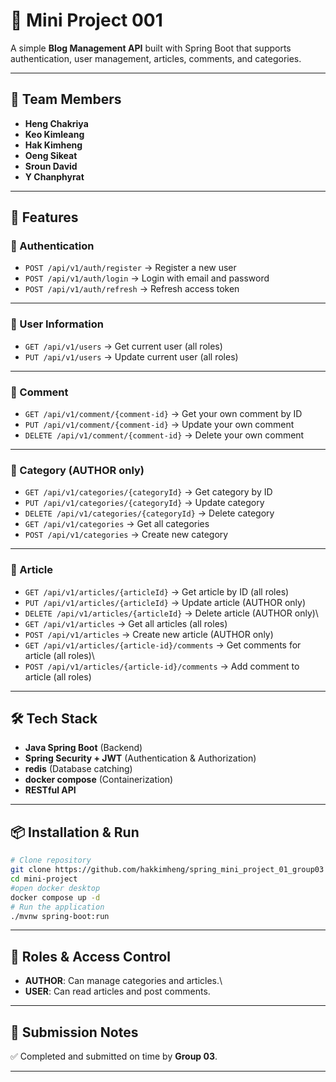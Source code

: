 # 📝 Mini Project 001

A simple **Blog Management API** built with Spring Boot that supports
authentication, user management, articles, comments, and categories.

------------------------------------------------------------------------

## 👥 Team Members

-   **Heng Chakriya**
-   **Keo Kimleang**
-   **Hak Kimheng**
-   **Oeng Sikeat**
-   **Sroun David**
-   **Y Chanphyrat**

------------------------------------------------------------------------

## 🚀 Features

### 🔐 Authentication

-   `POST /api/v1/auth/register` → Register a new user
-   `POST /api/v1/auth/login` → Login with email and password
-   `POST /api/v1/auth/refresh` → Refresh access token

------------------------------------------------------------------------

### 👤 User Information

-   `GET /api/v1/users` → Get current user (all roles)
-   `PUT /api/v1/users` → Update current user (all roles)

------------------------------------------------------------------------

### 💬 Comment

-   `GET /api/v1/comment/{comment-id}` → Get your own comment by ID
-   `PUT /api/v1/comment/{comment-id}` → Update your own comment
-   `DELETE /api/v1/comment/{comment-id}` → Delete your own comment

------------------------------------------------------------------------

### 📂 Category (AUTHOR only)

-   `GET /api/v1/categories/{categoryId}` → Get category by ID
-   `PUT /api/v1/categories/{categoryId}` → Update category
-   `DELETE /api/v1/categories/{categoryId}` → Delete category
-   `GET /api/v1/categories` → Get all categories
-   `POST /api/v1/categories` → Create new category

------------------------------------------------------------------------

### 📰 Article

-   `GET /api/v1/articles/{articleId}` → Get article by ID (all roles)
-   `PUT /api/v1/articles/{articleId}` → Update article (AUTHOR only)
-   `DELETE /api/v1/articles/{articleId}` → Delete article (AUTHOR
    only)\
-   `GET /api/v1/articles` → Get all articles (all roles)
-   `POST /api/v1/articles` → Create new article (AUTHOR only)
-   `GET /api/v1/articles/{article-id}/comments` → Get comments for
    article (all roles)\
-   `POST /api/v1/articles/{article-id}/comments` → Add comment to
    article (all roles)

------------------------------------------------------------------------

## 🛠️ Tech Stack

-   **Java Spring Boot** (Backend)
-   **Spring Security + JWT** (Authentication & Authorization)
-   **redis** (Database catching)
-   **docker compose** (Containerization)
-   **RESTful API** 

------------------------------------------------------------------------

## 📦 Installation & Run

``` bash
# Clone repository
git clone https://github.com/hakkimheng/spring_mini_project_01_group03
cd mini-project
#open docker desktop
docker compose up -d
# Run the application
./mvnw spring-boot:run
```

------------------------------------------------------------------------

## 🔑 Roles & Access Control

-   **AUTHOR**: Can manage categories and articles.\
-   **USER**: Can read articles and post comments.

------------------------------------------------------------------------

## 📌 Submission Notes

✅ Completed and submitted on time by **Group 03**.

---

